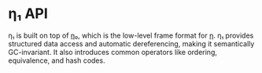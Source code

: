 # η₁ API
η₁ is built on top of [η₀](eta0.md), which is the low-level frame format for [η](eta.md). η₁ provides structured data access and automatic dereferencing, making it semantically GC-invariant. It also introduces common operators like ordering, equivalence, and hash codes.
